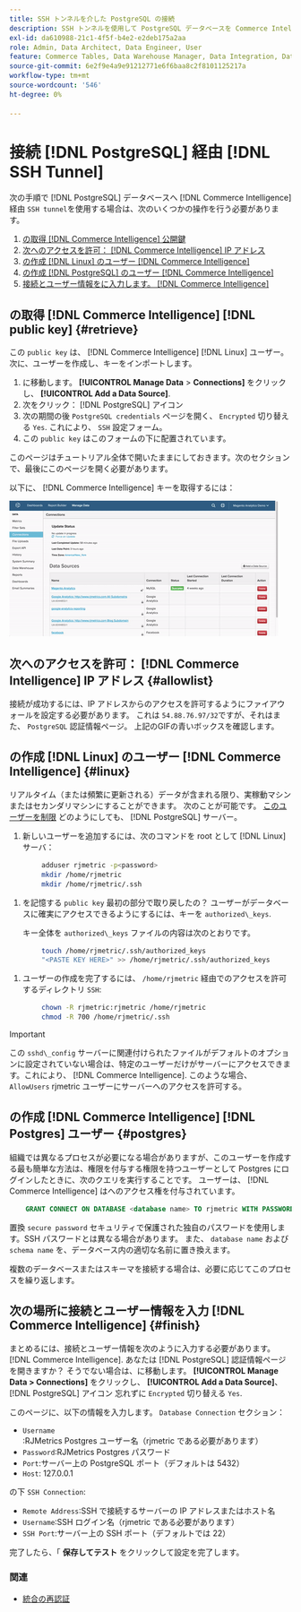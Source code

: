 ```yaml
---
title: SSH トンネルを介した PostgreSQL の接続
description: SSH トンネルを使用して PostgreSQL データベースを Commerce Intelligence に接続する方法を説明します。
exl-id: da610988-21c1-4f5f-b4e2-e2deb175a2aa
role: Admin, Data Architect, Data Engineer, User
feature: Commerce Tables, Data Warehouse Manager, Data Integration, Data Import/Export, SQL Report Builder
source-git-commit: 6e2f9e4a9e91212771e6f6baa8c2f8101125217a
workflow-type: tm+mt
source-wordcount: '546'
ht-degree: 0%

---
```


# 接続 [!DNL PostgreSQL] 経由 [!DNL SSH Tunnel]

次の手順で [!DNL PostgreSQL] データベースへ [!DNL Commerce Intelligence] 経由 `SSH tunnel`を使用する場合は、次のいくつかの操作を行う必要があります。

1. [の取得 [!DNL Commerce Intelligence] 公開鍵](#retrieve)
1. [次へのアクセスを許可： [!DNL Commerce Intelligence] IP アドレス](#allowlist)
1. [の作成 [!DNL Linux] のユーザー [!DNL Commerce Intelligence]](#linux)
1. [の作成 [!DNL PostgreSQL] のユーザー [!DNL Commerce Intelligence]](#postgres)
1. [接続とユーザー情報をに入力します。 [!DNL Commerce Intelligence]](#finish)

## の取得 [!DNL Commerce Intelligence] [!DNL public key] {#retrieve}

この `public key` は、 [!DNL Commerce Intelligence] [!DNL Linux] ユーザー。 次に、ユーザーを作成し、キーをインポートします。

1. に移動します。 **[!UICONTROL Manage Data** > **Connections]** をクリックし、 **[!UICONTROL Add a Data Source]**.
1. 次をクリック： [!DNL PostgreSQL] アイコン
1. 次の期間の後 `PostgreSQL credentials` ページを開く、 `Encrypted` 切り替える `Yes`. これにより、 `SSH` 設定フォーム。
1. この `public key` はこのフォームの下に配置されています。

このページはチュートリアル全体で開いたままにしておきます。次のセクションで、最後にこのページを開く必要があります。

以下に、 [!DNL Commerce Intelligence] キーを取得するには：

![RJMetrics 公開鍵の取得](../../../assets/get-mbi-public-key.gif)

## 次へのアクセスを許可： [!DNL Commerce Intelligence] IP アドレス {#allowlist}

接続が成功するには、IP アドレスからのアクセスを許可するようにファイアウォールを設定する必要があります。 これは `54.88.76.97/32`ですが、それはまた、 `PostgreSQL` 認証情報ページ。 上記のGIFの青いボックスを確認します。

## の作成 [!DNL Linux] のユーザー [!DNL Commerce Intelligence] {#linux}

リアルタイム（または頻繁に更新される）データが含まれる限り、実稼動マシンまたはセカンダリマシンにすることができます。 次のことが可能です。 [このユーザーを制限](../../../administrator/account-management/restrict-db-access.md) どのようにしても、 [!DNL PostgreSQL] サーバー。

1. 新しいユーザーを追加するには、次のコマンドを root として [!DNL Linux] サーバ：

```bash
        adduser rjmetric -p<password>
        mkdir /home/rjmetric
        mkdir /home/rjmetric/.ssh
```

1. を記憶する `public key` 最初の部分で取り戻したの？ ユーザーがデータベースに確実にアクセスできるようにするには、キーを `authorized\_keys`.

   キー全体を `authorized\_keys` ファイルの内容は次のとおりです。

```bash
        touch /home/rjmetric/.ssh/authorized_keys
        "<PASTE KEY HERE>" >> /home/rjmetric/.ssh/authorized_keys
```

1. ユーザーの作成を完了するには、 `/home/rjmetric` 経由でのアクセスを許可するディレクトリ `SSH`:

```bash
        chown -R rjmetric:rjmetric /home/rjmetric
        chmod -R 700 /home/rjmetric/.ssh
```

>[!IMPORTANT]
>
>この `sshd\_config` サーバーに関連付けられたファイルがデフォルトのオプションに設定されていない場合は、特定のユーザーだけがサーバーにアクセスできます。これにより、 [!DNL Commerce Intelligence]. このような場合、 `AllowUsers` rjmetric ユーザーにサーバーへのアクセスを許可する。

## の作成 [!DNL Commerce Intelligence] [!DNL Postgres] ユーザー {#postgres}

組織では異なるプロセスが必要になる場合がありますが、このユーザーを作成する最も簡単な方法は、権限を付与する権限を持つユーザーとして Postgres にログインしたときに、次のクエリを実行することです。 ユーザーは、 [!DNL Commerce Intelligence] はへのアクセス権を付与されています。

```sql
    GRANT CONNECT ON DATABASE <database name> TO rjmetric WITH PASSWORD <secure password>;GRANT USAGE ON SCHEMA <schema name> TO rjmetric;GRANT SELECT ON ALL TABLES IN SCHEMA <schema name> TO rjmetric;ALTER DEFAULT PRIVILEGES IN SCHEMA <schema name> GRANT SELECT ON TABLES TO rjmetric;
```

置換 `secure password` セキュリティで保護された独自のパスワードを使用します。SSH パスワードとは異なる場合があります。 また、 `database name` および `schema name` を、データベース内の適切な名前に置き換えます。

複数のデータベースまたはスキーマを接続する場合は、必要に応じてこのプロセスを繰り返します。

## 次の場所に接続とユーザー情報を入力 [!DNL Commerce Intelligence] {#finish}

まとめるには、接続とユーザー情報を次のように入力する必要があります。 [!DNL Commerce Intelligence]. あなたは [!DNL PostgreSQL] 認証情報ページを開きますか？ そうでない場合は、に移動します。 **[!UICONTROL Manage Data > Connections]** をクリックし、 **[!UICONTROL Add a Data Source]**、 [!DNL PostgreSQL] アイコン 忘れずに `Encrypted` 切り替える `Yes`.

このページに、以下の情報を入力します。 `Database Connection` セクション：

* `Username`:RJMetrics Postgres ユーザー名（rjmetric である必要があります）
* `Password`:RJMetrics Postgres パスワード
* `Port`:サーバー上の PostgreSQL ポート（デフォルトは 5432）
* `Host`: 127.0.0.1

の下 `SSH Connection`:

* `Remote Address`:SSH で接続するサーバーの IP アドレスまたはホスト名
* `Username`:SSH ログイン名（rjmetric である必要があります）
* `SSH Port`:サーバー上の SSH ポート（デフォルトでは 22）

完了したら、「 **保存してテスト** をクリックして設定を完了します。

### 関連

* [統合の再認証](https://experienceleague.adobe.com/docs/commerce-knowledge-base/kb/how-to/mbi-reauthenticating-integrations.html)
